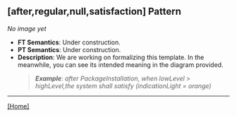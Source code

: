 ## [after,regular,null,satisfaction] Pattern
_No image yet_
 * **FT Semantics**: Under construction.
 * **PT Semantics**: Under construction.
 * **Description**: We are working on formalizing this template. In the meanwhile, you can see its intended meaning in the diagram provided.
   > **_Example_**: _after PackageInstallation,  when lowLevel > highLevel,the system shall   satisfy (indicationLight = orange)_   
***
[[Home]](../semantics.md)